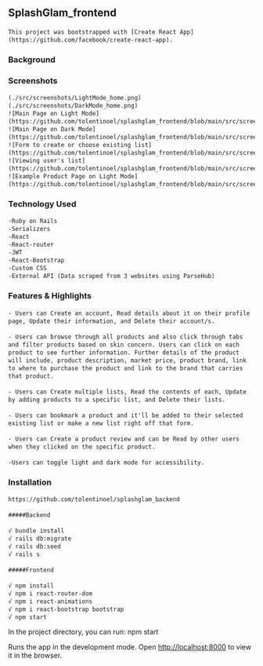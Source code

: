 
## SplashGlam_frontend
    This project was bootstrapped with [Create React App](https://github.com/facebook/create-react-app).

### Background

### Screenshots
    (./src/screenshots/LightMode_home.png) 
    (./src/screenshots/DarkMode_home.png)
    ![Main Page on Light Mode](https://github.com/tolentinoel/splashglam_frontend/blob/main/src/screenshots/LightMode_main.png)
    ![Main Page on Dark Mode](https://github.com/tolentinoel/splashglam_frontend/blob/main/src/screenshots/DarkMode_main.png)
    ![Form to create or choose existing list](https://github.com/tolentinoel/splashglam_frontend/blob/main/src/screenshots/CreateList.png)
    ![Viewing user's list](https://github.com/tolentinoel/splashglam_frontend/blob/main/src/screenshots/ViewLists.png)
    ![Example Product Page on Light Mode](https://github.com/tolentinoel/splashglam_frontend/blob/main/src/screenshots/productpage.png)
    
### Technology Used
    -Ruby on Rails
    -Serializers
    -React
    -React-router
    -JWT
    -React-Bootstrap
    -Custom CSS
    -External API (Data scraped from 3 websites using ParseHub)

### Features & Highlights
    - Users can Create an account, Read details about it on their profile page, Update their information, and Delete their account/s.

    - Users can browse through all products and also click through tabs and filter products based on skin concern. Users can click on each product to see further information. Further details of the product will include, product description, market price, product brand, link to where to purchase the product and link to the brand that carries that product.

    - Users can Create multiple lists, Read the contents of each, Update by adding products to a specific list, and Delete their lists.

    - Users can bookmark a product and it'll be added to their selected existing list or make a new list right off that form.

    - Users can Create a product review and can be Read by other users when they clicked on the specific product.

    -Users can toggle light and dark mode for accessibility.

### Installation
    https://github.com/tolentinoel/splashglam_backend

    #####Backend

    √ bundle install
    √ rails db:migrate
    √ rails db:seed
    √ rails s

    #####Frontend

    √ npm install
    √ npm i react-router-dom
    √ npm i react-animations
    √ npm i react-bootstrap bootstrap
    √ npm start

In the project directory, you can run:
npm start

Runs the app in the development mode.
Open [http://localhost:8000](http://localhost:8000) to view it in the browser.


